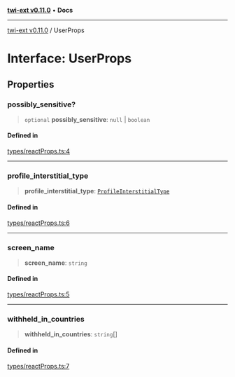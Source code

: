 [**twi-ext v0.11.0**](../README.md) • **Docs**

***

[twi-ext v0.11.0](../README.md) / UserProps

# Interface: UserProps

## Properties

### possibly\_sensitive?

> `optional` **possibly\_sensitive**: `null` \| `boolean`

#### Defined in

[types/reactProps.ts:4](https://github.com/Robot-Inventor/twi-ext/blob/c9a62b212c02cdb14e7bb535759d2d063512afc8/src/types/reactProps.ts#L4)

***

### profile\_interstitial\_type

> **profile\_interstitial\_type**: [`ProfileInterstitialType`](../type-aliases/ProfileInterstitialType.md)

#### Defined in

[types/reactProps.ts:6](https://github.com/Robot-Inventor/twi-ext/blob/c9a62b212c02cdb14e7bb535759d2d063512afc8/src/types/reactProps.ts#L6)

***

### screen\_name

> **screen\_name**: `string`

#### Defined in

[types/reactProps.ts:5](https://github.com/Robot-Inventor/twi-ext/blob/c9a62b212c02cdb14e7bb535759d2d063512afc8/src/types/reactProps.ts#L5)

***

### withheld\_in\_countries

> **withheld\_in\_countries**: `string`[]

#### Defined in

[types/reactProps.ts:7](https://github.com/Robot-Inventor/twi-ext/blob/c9a62b212c02cdb14e7bb535759d2d063512afc8/src/types/reactProps.ts#L7)
